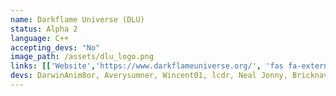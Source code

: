 ```yaml
---
name: Darkflame Universe (DLU)
status: Alpha 2
language: C++
accepting_devs: "No"
image_path: /assets/dlu_logo.png
links: [['Website','https://www.darkflameuniverse.org/', 'fas fa-external-link-alt'], ['Twitter', 'https://twitter.com/darkflameuniv', 'fab fa-twitter']]
devs: DarwinAnim8or, Averysumner, Wincent01, lcdr, Neal Jonny, Bricknave
---
```

